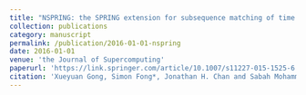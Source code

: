 ```yaml
---
title: "NSPRING: the SPRING extension for subsequence matching of time series supporting normalization"
collection: publications
category: manuscript
permalink: /publication/2016-01-01-nspring
date: 2016-01-01
venue: 'the Journal of Supercomputing'
paperurl: 'https://link.springer.com/article/10.1007/s11227-015-1525-6'
citation: 'Xueyuan Gong, Simon Fong*, Jonathan H. Chan and Sabah Mohammed, &quot;NSPRING: the SPRING extension for subsequence matching of time series supporting normalization,&quot; the Journal of Supercomputing, 2016, 72: 3801-3825.'
---
```

